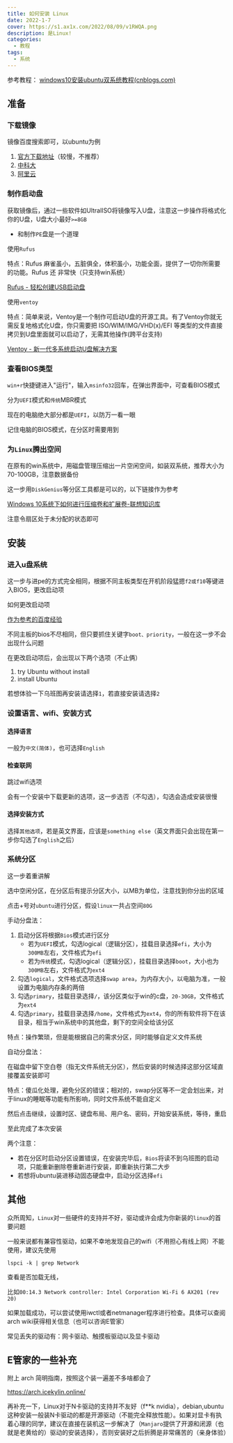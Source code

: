 ```yaml
---
title: 如何安装 Linux
date: 2022-1-7
cover: https://s1.ax1x.com/2022/08/09/v1RWQA.png
description: 是Linux!
categories:
  - 教程
tags:
  - 系统
---
```


参考教程：
[windows10安装ubuntu双系统教程(cnblogs.com)](https://www.cnblogs.com/masbay/p/10745170.html)

## 准备

### 下载镜像

镜像百度搜索即可，以ubuntu为例

1. [官方下载地址](https://ubuntu.com/download)（较慢，不推荐）
2. [中科大](http://mirrors.ustc.edu.cn/ubuntu-releases/)
3. [阿里云](http://mirrors.aliyun.com/ubuntu-releases/)


### 制作启动盘

获取镜像后，通过一些软件如UltralISO将镜像写入U盘，注意这一步操作将格式化你的U盘，U盘大小最好`>=8GB`

- 和制作`PE`盘是一个道理

使用`Rufus`

特点：Rufus 麻雀虽小，五脏俱全，体积虽小，功能全面，提供了一切你所需要的功能。Rufus 还 非常快（只支持win系统）

[Rufus - 轻松创建USB启动盘](https://rufus.ie/zh/)

使用`ventoy`

特点：简单来说，Ventoy是一个制作可启动U盘的开源工具。有了Ventoy你就无需反复地格式化U盘，你只需要把 ISO/WIM/IMG/VHD(x)/EFI 等类型的文件直接拷贝到U盘里面就可以启动了，无需其他操作(跨平台支持)

[Ventoy - 新一代多系统启动U盘解决方案](https://www.ventoy.net/cn/)
### 查看BIOS类型

`win+r`快捷键进入"运行"，输入`msinfo32`回车，在弹出界面中，可查看BIOS模式

分为`UEFI`模式和`传统`MBR模式

现在的电脑绝大部分都是`UEFI`，以防万一看一眼

记住电脑的BIOS模式，在分区时需要用到

###  为`Linux`腾出空间

在原有的win系统中，用磁盘管理压缩出一片空闲空间，如装双系统，推荐大小为70-100GB，注意数据备份

这一步用`DiskGenius`等分区工具都是可以的，以下链接作为参考

[Windows 10系统下如何进行压缩卷和扩展卷-联想知识库](https://iknow.lenovo.com.cn/detail/dc_133316.html )

注意令扇区处于未分配的状态即可

## 安装

### 进入u盘系统

这一步与进pe的方式完全相同，根据不同主板类型在开机阶段猛摁`f2或f10`等键进入BIOS，更改启动项

如何更改启动项

[作为参考的百度经验](https://jingyan.baidu.com/article/215817f73456665edb142319.html)

不同主板的bios不尽相同，但只要抓住关键字`boot、priority`，一般在这一步不会出现什么问题

在更改启动项后，会出现以下两个选项（不止俩）

1. try Ubuntu without install
2. install Ubuntu

若想体验一下乌班图再安装请选择`1`，若直接安装请选择`2`

### 设置语言、wifi、安装方式

#### 选择语言

一般为`中文(简体)`，也可选择`English`

#### 检查联网

跳过wifi选项

会有一个安装中下载更新的选项，这一步选否（不勾选），勾选会造成安装很慢

#### 选择安装方式

选择`其他选项`，若是英文界面，应该是`something else`（英文界面只会出现在第一步你勾选了`English`之后）

### 系统分区

这一步着重讲解

选中空闲分区，在分区后有提示分区大小，以MB为单位，注意找到你分出的区域

点击+号对`ubuntu`进行分区，假设`linux`一共占空间`80G`

手动分盘法：

1. 启动分区将根据`Bios`模式进行区分
   - 若为`UEFI`模式，勾选logical（逻辑分区），挂载目录选择`efi`，大小为`300MB`左右，文件格式为`efi`
   - 若为`传统`模式，勾选logical（逻辑分区），挂载目录选择`boot`，大小也为`300MB`左右，文件格式为`ext4`
2. 勾选`logical`，文件格式选项选择`swap area`，为内存大小，以电脑为准，一般设置为电脑内存条的两倍
3. 勾选`primary`，挂载目录选择`/`，该分区类似于win的c盘，`20-30GB`，文件格式为`ext4`
4. 勾选`primary`，挂载目录选择`/home`，文件格式为`ext4`，你的所有软件将下在该目录，相当于win系统中的其他盘，剩下的空间全给该分区

特点：操作繁琐，但是能根据自己的需求分区，同时能够自定义文件系统

自动分盘法：

在磁盘中留下空白卷（指无文件系统无分区），然后安装的时候选择这部分区域直接覆盖安装即可

特点：傻瓜化处理，避免分区的错误；相对的，swap分区等不一定会划出来，对于linux的睡眠等功能有所影响，同时文件系统不能自定义

然后点击继续，设置时区、键盘布局、用户名、密码，开始安装系统，等待，重启

至此完成了本次安装

两个注意：

- 若在分区时启动分区设置错误，在安装完毕后，`Bios`将读不到乌班图的启动项，只能重新删除卷重新进行安装，即重新执行第二大步
- 若想将ubuntu装进移动固态硬盘中，启动分区选择`efi`

## 其他

众所周知，`Linux`对一些硬件的支持并不好，驱动或许会成为你新装的`linux`的首要问题

一般来说都有兼容性驱动，如果不幸地发现自己的wifi（不用担心有线上网）不能使用，建议先使用

`lspci -k | grep Network`

查看是否加载无线，

比如`00:14.3 Network controller: Intel Corporation Wi-Fi 6 AX201 (rev 20)`

如果加载成功，可以尝试使用iwctl或者netmanager程序进行检查。具体可以查阅arch wiki获得相关信息（也可以咨询E管家）

常见丢失的驱动有：网卡驱动、触摸板驱动以及显卡驱动

## E管家的一些补充

附上 arch 简明指南，按照这个装一遍差不多啥都会了

https://arch.icekylin.online/

再补充一下，Linux对于N卡驱动的支持并不友好（f**k nvidia），debian,ubuntu这种安装一般装N卡驱动的都是开源驱动（不能完全释放性能）。如果对显卡有执着心理的同学，建议在直接在装机这一步解决了（`Manjaro`提供了开源和闭源（也就是老黄给的）驱动的安装选择），否则安装好之后折腾是非常痛苦的（亲身体验）
